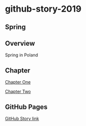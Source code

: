 # github-story-2019
## Spring 

## Overview
Spring in Poland

## Chapter
[Chapter One](chapter01.html)

[Chapter Two](chapter02.html)

## GitHub Pages
[GitHub Story link](https://mateuszitb.github.io/github-story-2019/)
